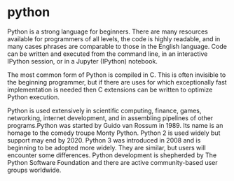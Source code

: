 # python

Python is a strong language for beginners. There are many resources available for programmers of all levels, the code is highly readable, and in many cases phrases are comparable to those in the English language. Code can be written and executed from the command line, in an interactive IPython session, or in a Jupyter (IPython) notebook.

The most common form of Python is compiled in C. This is often invisible to the beginning programmer, but if there are uses for which exceptionally fast implementation is needed then C extensions can be written to optimize Python execution.

Python is used extensively in scientific computing, finance, games, networking, internet development, and in assembling pipelines of other programs.Python was started by Guido van Rossum in 1989. Its name is an homage to the comedy troupe Monty Python. Python 2 is used widely but support may end by 2020. Python 3 was introduced in 2008 and is beginning to be adopted more widely. They are similar, but users will encounter some differences. Python development is shepherded by The Python Software Foundation and there are active community-based user groups worldwide.
